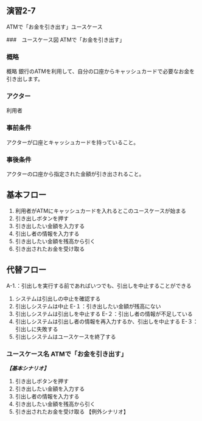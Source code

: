 ## 演習2-7
ATMで「お金を引き出す」ユースケース

###　ユースケース図
ATMで「お金を引き出す」

### 概略
概略 銀行のATMを利用して、自分の口座からキャッシュカードで必要なお金を引き出します。
### アクター 
利用者
### 事前条件 
アクターが口座とキャッシュカードを持っていること。
### 事後条件 
アクターの口座から指定された金額が引き出されること。

## 基本フロー

1. 利用者がATMにキャッシュカードを入れるとこのユースケースが始まる
2. 引き出しボタンを押す
3. 引き出したい金額を入力する
4. 引出し者の情報を入力する
5. 引き出したい金額を残高から引く
6. 引き出されたお金を受け取る

## 代替フロー
A-1.：引出しを実行する前であればいつでも、引出しを中止することができる
1. システムは引出しの中止を確認する
2. 引出しシステムは中止
E-１：引き出したい金額が残高にない
1. 引出しシステムは引出しを中止する
E-２：引出し者の情報が不足している
1. 引出しシステムは引出し者の情報を再入力するか、引出しを中止する
E-３：引出しに失敗する
1. 引出しシステムはユースケースを終了する


### ユースケース名 ATMで「お金を引き出す」
***【基本シナリオ】***
1. 引き出しボタンを押す
2. 引き出したい金額を入力する
3. 引出し者の情報を入力する
4. 引き出したい金額を残高から引く
5. 引き出されたお金を受け取る
【例外シナリオ】
